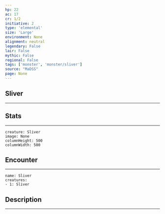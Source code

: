 ```yaml
---
hp: 22
ac: 17
cr: 1/2
initiative: 2
type: 'elemental'    
size: 'Large'
environment: None
alignment: neutral
legendary: False
lair: False
mythic: False
regional: False
tags: ['monster', 'monster/sliver']
source: "MaDSS"
page: None
---
```


## Sliver
---



## Stats
---

```statblock
creature: Sliver
image: None
columnHeight: 500
columnWidth: 500
```

## Encounter
---

```encounter-table
name: Sliver
creatures:
- 1: Sliver
```

## Description
---




